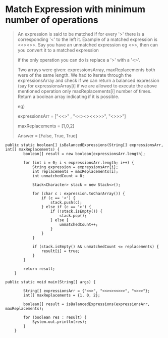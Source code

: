 # Match Expression with minimum number of operations

> An expression is said to be matched if for every '>' there is a corresponding '<' to the left it. Example of a matched expression is <<><>>. Say you have an unmatched expression eg <>>, then can you convert it to a matched expression&#x20;
>
> if the only operation you can do is replace a '>' with a '<>'.&#x20;
>
> Two arrays were given: expressionsArray, maxReplacements both were of the same length. We had to iterate through the expressionsArray and check if we can return a balanced expression (say for expressionsArray\[i] if we are allowed to execute the above mentioned operation only maxReplacements\[i] number of times. Return a boolean array indicating if it is possible.
>
> eg)&#x20;
>
> expressionsArr = \["<<>" , "<<><><<>>>", "<>>>"]&#x20;
>
> maxReplacements = \[1,0,2]&#x20;
>
> Answer = \[False, True, True]

```
public static boolean[] isBalancedExpressions(String[] expressionsArr, int[] maxReplacements) {
        boolean[] result = new boolean[expressionsArr.length];

        for (int i = 0; i < expressionsArr.length; i++) {
            String expression = expressionsArr[i];
            int replacements = maxReplacements[i];
            int unmatchedCount = 0;

            Stack<Character> stack = new Stack<>();

            for (char c : expression.toCharArray()) {
                if (c == '<') {
                    stack.push(c);
                } else if (c == '>') {
                    if (!stack.isEmpty()) {
                        stack.pop();
                    } else {
                        unmatchedCount++;
                    }
                }
            }

            if (stack.isEmpty() && unmatchedCount <= replacements) {
                result[i] = true;
            }
        }

        return result;
    }
    
public static void main(String[] args) {

        String[] expressionsArr = {"<<>", "<<><><<>>>", "<>>>"};
        int[] maxReplacements = {1, 0, 2};

        boolean[] result = isBalancedExpressions(expressionsArr, maxReplacements);

        for (boolean res : result) {
            System.out.println(res);
        }
    }
```
